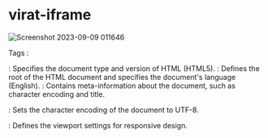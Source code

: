# virat-iframe
![Screenshot 2023-09-09 011646](https://github.com/jaideepsingh0085/virat-iframe/assets/128147644/4192b717-b7aa-455a-9b6a-60c130b9eb62)

Tags :
<!DOCTYPE html>: Specifies the document type and version of HTML (HTML5).

<html lang="en">: Defines the root of the HTML document and specifies the document's language (English).

<head>: Contains meta-information about the document, such as character encoding and title.

<meta charset="UTF-8">: Sets the character encoding of the document to UTF-8.

<meta name="viewport" content="width=device-width, initial-scale=1.0">: Defines the viewport settings for responsive design.

<title>: Sets the title of the web page displayed in the browser tab.

<body>: Represents the main content of the HTML document.

<h1>: Defines a top-level heading with a large font size.

<h2>: Defines a second-level heading with a smaller font size.

<iframe>: Embeds an inline frame (external content) within the web page.

src: Specifies the source URL of the embedded content.
frameborder="1": Sets a border around the iframe.
width and height: Specify the dimensions of the iframe.
title: Provides a title for the embedded content (for accessibility).
allow: Specifies permissions for certain features of the embedded content.
allowfullscreen: Allows the embedded content to be displayed in fullscreen mode.
<p>: Represents a paragraph of text.

<img>: Embeds an image in the document.

src: Specifies the image source (URL).
height and width: Define the dimensions of the image.
<iframe> (Instagram): Embeds an Instagram post within the page.

<iframe> (Google Map): Embeds a Google Map with a specified location.

<iframe> (Spotify): Embeds a Spotify playlist within the page.
